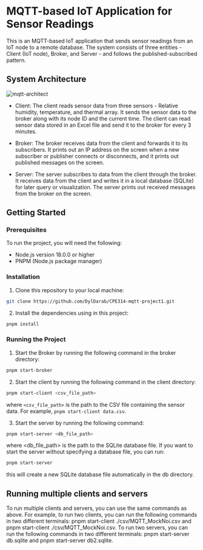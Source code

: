 # MQTT-based IoT Application for Sensor Readings

This is an MQTT-based IoT application that sends sensor readings from an IoT node to a remote database. The system consists of three entities - Client (IoT node), Broker, and Server - and follows the published-subscribed pattern.

## System Architecture

![mqtt-architect](https://user-images.githubusercontent.com/76202663/222755386-26d01b3f-07cc-43c7-b6ec-656115301b93.png)

- Client: The client reads sensor data from three sensors - Relative humidity, temperature, and thermal array. It sends the sensor data to the broker along with its node ID and the current time. The client can read sensor data stored in an Excel file and send it to the broker for every 3 minutes.

- Broker: The broker receives data from the client and forwards it to its subscribers. It prints out an IP address on the screen when a new subscriber or publisher connects or disconnects, and it prints out published messages on the screen.

- Server: The server subscribes to data from the client through the broker. It receives data from the client and writes it in a local database (SQLite) for later query or visualization. The server prints out received messages from the broker on the screen.

## Getting Started

### Prerequisites

To run the project, you will need the following:

- Node.js version 18.0.0 or higher
- PNPM (Node.js package manager)

### Installation

1. Clone this repository to your local machine:

```sh
git clone https://github.com/DylDarab/CPE314-mqtt-project1.git
```

2. Install the dependencies using in this project:

```sh
pnpm install
```

### Running the Project

1. Start the Broker by running the following command in the broker directory:

```sh
pnpm start-broker
```

2. Start the client by running the following command in the client directory:

```sh
pnpm start-client <csv_file_path>
```

where `<csv_file_path>` is the path to the CSV file containing the sensor data. For example, `pnpm start-client data.csv`.

3. Start the server by running the following command:

```sh
pnpm start-server <db_file_path>
```

where <db_file_path> is the path to the SQLite database file. If you want to start the server without specifying a database file, you can run:

```sh
pnpm start-server
```

this will create a new SQLite database file automatically in the db directory.

## Running multiple clients and servers

To run multiple clients and servers, you can use the same commands as above. For example, to run two clients, you can run the following commands in two different terminals: pnpm start-client ./csv/MQTT_MockNoi.csv and pnpm start-client ./csv/MQTT_MockNoi.csv. To run two servers, you can run the following commands in two different terminals: pnpm start-server db.sqlite and pnpm start-server db2.sqlite.
